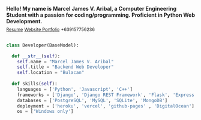 <b> Hello! My name is Marcel James V. Aribal, a Computer Engineering Student with a passion for coding/programming. Proficient in Python Web Development. </b>
<br>
<sub>[Resume](https://drive.google.com/file/d/1ZY8toiTe8tjnIQsLqpuDWNdgQTGoimER/view?usp=sharing)</sub>
<sub>[Website Portfolio](https://mj4w.github.io/portfolio/)</sub>
<sub>+639157756236</sub>

```python

class Developer(BaseModel):

  def __str__(self):
    self.name = "Marcel James V. Aribal"
    self.title = "Backend Web Developer"
    self.location = "Bulacan"
    
  def skills(self):
    languages = ['Python', 'Javascript', 'C++']
    frameworks = ['Django', 'Django REST Framework', 'Flask', 'Express', 'React']
    databases = ['PostgreSQL', 'MySQL', 'SQLite', 'MongoDB']
    deployment = ['heroku', 'vercel', 'github-pages' , 'DigitalOcean']
    os = ['Windows only']
```

